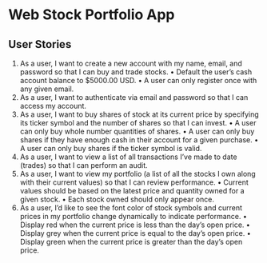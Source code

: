 # Web Stock Portfolio App

## User Stories

1.  As a user, I want to create a new account with my name, email, and password so that I can buy and
    trade stocks.
    • Default the user’s cash account balance to $5000.00 USD.
    • A user can only register once with any given email.
2.  As a user, I want to authenticate via email and password so that I can access my account.
3.  As a user, I want to buy shares of stock at its current price by specifying its ticker symbol and the
    number of shares so that I can invest.
    • A user can only buy whole number quantities of shares.
    • A user can only buy shares if they have enough cash in their account for a given purchase.
    • A user can only buy shares if the ticker symbol is valid.
4.  As a user, I want to view a list of all transactions I’ve made to date (trades) so that I can perform an
    audit.
5.  As a user, I want to view my portfolio (a list of all the stocks I own along with their current values) so
    that I can review performance.
    • Current values should be based on the latest price and quantity owned for a given stock.
    • Each stock owned should only appear once.
6.  As a user, I’d like to see the font color of stock symbols and current prices in my portfolio change
    dynamically to indicate performance.
    • Display red when the current price is less than the day’s open price.
    • Display grey when the current price is equal to the day’s open price.
    • Display green when the current price is greater than the day’s open price.
